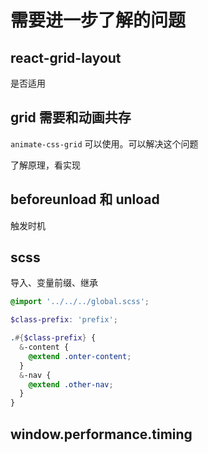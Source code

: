 # 需要进一步了解的问题

## react-grid-layout

是否适用

## grid 需要和动画共存

`animate-css-grid` 可以使用。可以解决这个问题

了解原理，看实现

## beforeunload 和 unload

触发时机

## scss

导入、变量前缀、继承

```scss
@import '../../../global.scss';

$class-prefix: 'prefix';

.#{$class-prefix} {
  &-content {
    @extend .onter-content;
  }
  &-nav {
    @extend .other-nav;
  }
}
```

## window.performance.timing
